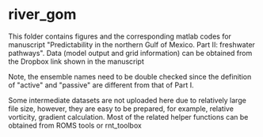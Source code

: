 # river_gom

This folder contains figures and the corresponding matlab codes for manuscript "Predictability in the northern Gulf of Mexico. Part II: freshwater pathways". Data (model output and grid information) can be obtained from the Dropbox link shown in the manuscript

Note, the ensemble names need to be double checked since the definition of "active" and "passive" are different from that of Part I.

Some intermediate datasets are not uploaded here due to relatively large file size, however, they are easy to be prepared, for example, relative vorticity, gradient calculation. Most of the related helper functions can be obtained from ROMS tools or rnt_toolbox

